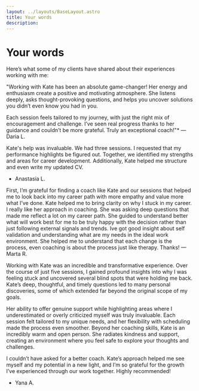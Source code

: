```yaml
---
layout: ../layouts/BaseLayout.astro
title: Your words
description:
---
```


# Your words
Here’s what some of my clients have shared about their experiences working with me:

"Working with Kate has been an absolute game-changer! Her energy and enthusiasm create a positive and motivating atmosphere. She listens deeply, asks thought-provoking questions, and helps you uncover solutions you didn’t even know you had in you.

Each session feels tailored to my journey, with just the right mix of encouragement and challenge. I’ve seen real progress thanks to her guidance and couldn’t be more grateful. Truly an exceptional coach!"*
— Daria L.

Kate's help was invaluable. We had three sessions. I requested that my performance highlights be figured out. Together, we identified my strengths and areas for career development. Additionally, Kate helped me structure and even write my updated CV.
- Anastasia L.

First, I’m grateful for finding a coach like Kate and our sessions that helped me to look back into my career path with more empathy and value more what I’ve done.
Kate helped me to bring clarity on why I stuck in my career. I really like her approach in coaching. She was asking deep questions that made me reflect a lot on my career path. She guided to understand better what will work best for me to be truly happy with the decision rather than just following external signals and trends. Ive got good insight about self validation and understanding what are my needs in the ideal work environment. She helped me to understand that each change is the process, even coaching is about the process just like therapy.
Thanks!
— Marta R. 

Working with Kate was an incredible and transformative experience. Over the course of just five sessions, I gained profound insights into why I was feeling stuck and uncovered several blind spots that were holding me back. Kate’s deep, thoughtful, and timely questions led to many personal discoveries, some of which extended far beyond the original scope of my goals.

Her ability to offer genuine support while highlighting areas where I underestimated or overly criticized myself was truly invaluable. Each session felt tailored to my unique needs, and her flexibility with scheduling made the process even smoother. Beyond her coaching skills, Kate is an incredibly warm and open person. She radiates kindness and support, creating an environment where you feel safe to explore your thoughts and challenges.

I couldn’t have asked for a better coach. Kate’s approach helped me see myself and my potential in a new light, and I’m so grateful for the growth I’ve experienced through our work together. Highly recommended!
- Yana A.

  
